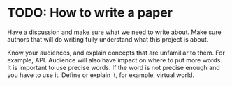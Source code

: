 # TODO: How to write a paper

Have a discussion and make sure what we need to write about. Make sure authors that will do writing fully understand what this project is about. 

Know your audiences, and explain concepts that are unfamiliar to them. For example, API. Audience will also have impact on where to put more words. It is important to use precise words. If the word is not precise enough and you have to use it. Define or explain it, for example, virtual world.
